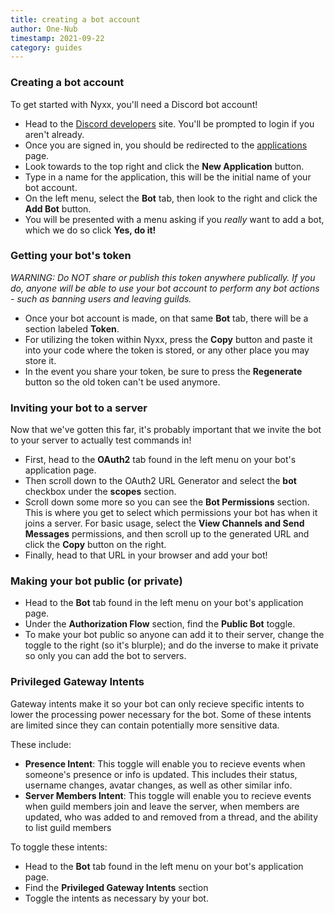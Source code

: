 ```yaml
---
title: creating a bot account
author: One-Nub
timestamp: 2021-09-22
category: guides
---
```


### Creating a bot account
To get started with Nyxx, you'll need a Discord bot account!

- Head to the [Discord developers](https://discord.com/developers) site.
You'll be prompted to login if you aren't already.
- Once you are signed in, you should be redirected to the [applications](https://discord.com/developers/applications) page.
- Look towards to the top right and click the **New Application** button.
- Type in a name for the application, this will be the initial name of your bot account.
- On the left menu, select the **Bot** tab, then look to the right and click the **Add Bot** button.
- You will be presented with a menu asking if you *really* want to add a bot, which we do so click **Yes, do it!**

### Getting your bot's token
_WARNING: Do NOT share or publish this token anywhere publically. If you do, anyone will be able to use your bot account to perform any bot actions - such as banning users and leaving guilds._

- Once your bot account is made, on that same **Bot** tab, there will be a section labeled **Token**.
- For utilizing the token within Nyxx, press the **Copy** button and paste it into your code where the token is stored, or any other place you may store it.
- In the event you share your token, be sure to press the **Regenerate** button so the old token can't be used anymore.

### Inviting your bot to a server
Now that we've gotten this far, it's probably important that we invite the bot to your server to actually test commands in!

- First, head to the **OAuth2** tab found in the left menu on your bot's application page.
- Then scroll down to the OAuth2 URL Generator and select the **bot** checkbox under the **scopes** section.
- Scroll down some more so you can see the **Bot Permissions** section. This is where you get to select which permissions your bot has when it joins a server. For basic usage, select the **View Channels and Send Messages** permissions, and then scroll up to the generated URL and click the **Copy** button on the right.
- Finally, head to that URL in your browser and add your bot!

### Making your bot public (or private)
- Head to the **Bot** tab found in the left menu on your bot's application page.
- Under the **Authorization Flow** section, find the **Public Bot** toggle.
- To make your bot public so anyone can add it to their server, change the toggle to the right (so it's blurple); and do the inverse to make it private so only you can add the bot to servers.

### Privileged Gateway Intents
Gateway intents make it so your bot can only recieve specific intents to lower the processing power necessary for the bot. Some of these intents are limited since they can contain potentially more sensitive data.

These include:
- **Presence Intent**: This toggle will enable you to recieve events when someone's presence or info is updated. This includes their status, username changes, avatar changes, as well as other similar info.
- **Server Members Intent**: This toggle will enable you to recieve events when guild members join and leave the server, when members are updated, who was added to and removed from a thread, and the ability to list guild members

To toggle these intents:
- Head to the **Bot** tab found in the left menu on your bot's application page.
- Find the **Privileged Gateway Intents** section
- Toggle the intents as necessary by your bot.
